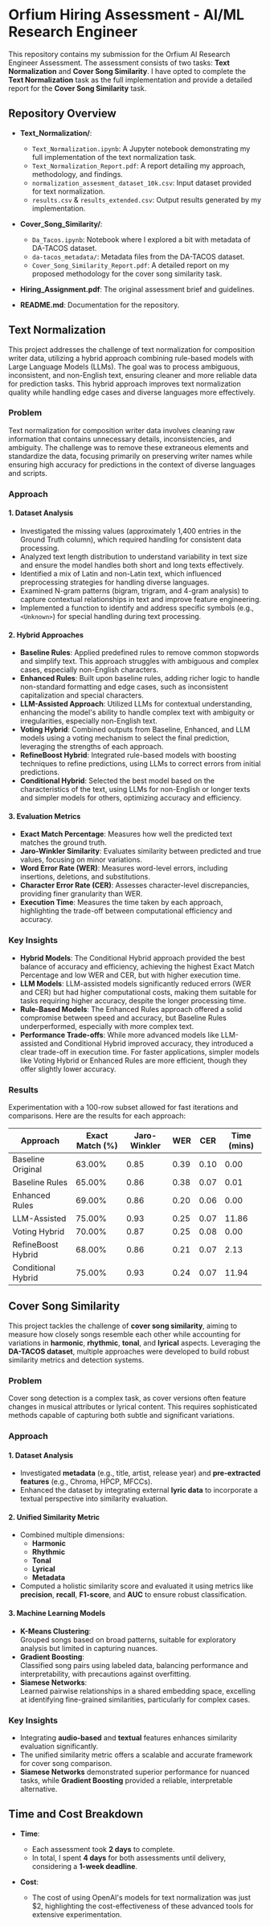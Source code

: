 # Orfium Hiring Assessment - AI/ML Research Engineer

This repository contains my submission for the Orfium AI Research Engineer Assessment. The assessment consists of two tasks: **Text Normalization** and **Cover Song Similarity**. I have opted to complete the **Text Normalization** task as the full implementation and provide a detailed report for the **Cover Song Similarity** task.

## Repository Overview

- **Text_Normalization/**:
  - `Text_Normalization.ipynb`: A Jupyter notebook demonstrating my full implementation of the text normalization task.
  - `Text_Normalization_Report.pdf`: A report detailing my approach, methodology, and findings.
  - `normalization_assesment_dataset_10k.csv`: Input dataset provided for text normalization.
  - `results.csv` & `results_extended.csv`: Output results generated by my implementation.
    
- **Cover_Song_Similarity/**:
  - `Da_Tacos.ipynb`: Notebook where I explored a bit with metadata of DA-TACOS dataset.
  - `da-tacos_metadata/`: Metadata files from the DA-TACOS dataset.
  - `Cover_Song_Similarity_Report.pdf`: A detailed report on my proposed methodology for the cover song similarity task.

- **Hiring_Assignment.pdf**: The original assessment brief and guidelines.

- **README.md**: Documentation for the repository.

## Text Normalization

This project addresses the challenge of text normalization for composition writer data, utilizing a hybrid approach combining rule-based models with Large Language Models (LLMs). The goal was to process ambiguous, inconsistent, and non-English text, ensuring cleaner and more reliable data for prediction tasks. This hybrid approach improves text normalization quality while handling edge cases and diverse languages more effectively.

### Problem

Text normalization for composition writer data involves cleaning raw information that contains unnecessary details, inconsistencies, and ambiguity. The challenge was to remove these extraneous elements and standardize the data, focusing primarily on preserving writer names while ensuring high accuracy for predictions in the context of diverse languages and scripts.

### Approach

#### 1. Dataset Analysis
- Investigated the missing values (approximately 1,400 entries in the Ground Truth column), which required handling for consistent data processing.
- Analyzed text length distribution to understand variability in text size and ensure the model handles both short and long texts effectively.
- Identified a mix of Latin and non-Latin text, which influenced preprocessing strategies for handling diverse languages.
- Examined N-gram patterns (bigram, trigram, and 4-gram analysis) to capture contextual relationships in text and improve feature engineering.
- Implemented a function to identify and address specific symbols (e.g., `<Unknown>`) for special handling during text processing.

#### 2. Hybrid Approaches
- **Baseline Rules**: Applied predefined rules to remove common stopwords and simplify text. This approach struggles with ambiguous and complex cases, especially non-English characters.
- **Enhanced Rules**: Built upon baseline rules, adding richer logic to handle non-standard formatting and edge cases, such as inconsistent capitalization and special characters.
- **LLM-Assisted Approach**: Utilized LLMs for contextual understanding, enhancing the model's ability to handle complex text with ambiguity or irregularities, especially non-English text.
- **Voting Hybrid**: Combined outputs from Baseline, Enhanced, and LLM models using a voting mechanism to select the final prediction, leveraging the strengths of each approach.
- **RefineBoost Hybrid**: Integrated rule-based models with boosting techniques to refine predictions, using LLMs to correct errors from initial predictions.
- **Conditional Hybrid**: Selected the best model based on the characteristics of the text, using LLMs for non-English or longer texts and simpler models for others, optimizing accuracy and efficiency.

#### 3. Evaluation Metrics
- **Exact Match Percentage**: Measures how well the predicted text matches the ground truth.
- **Jaro-Winkler Similarity**: Evaluates similarity between predicted and true values, focusing on minor variations.
- **Word Error Rate (WER)**: Measures word-level errors, including insertions, deletions, and substitutions.
- **Character Error Rate (CER)**: Assesses character-level discrepancies, providing finer granularity than WER.
- **Execution Time**: Measures the time taken by each approach, highlighting the trade-off between computational efficiency and accuracy.

### Key Insights
- **Hybrid Models**: The Conditional Hybrid approach provided the best balance of accuracy and efficiency, achieving the highest Exact Match Percentage and low WER and CER, but with higher execution time.
- **LLM Models**: LLM-assisted models significantly reduced errors (WER and CER) but had higher computational costs, making them suitable for tasks requiring higher accuracy, despite the longer processing time.
- **Rule-Based Models**: The Enhanced Rules approach offered a solid compromise between speed and accuracy, but Baseline Rules underperformed, especially with more complex text.
- **Performance Trade-offs**: While more advanced models like LLM-assisted and Conditional Hybrid improved accuracy, they introduced a clear trade-off in execution time. For faster applications, simpler models like Voting Hybrid or Enhanced Rules are more efficient, though they offer slightly lower accuracy.

### Results

Experimentation with a 100-row subset allowed for fast iterations and comparisons. Here are the results for each approach:

| Approach            | Exact Match (%) | Jaro-Winkler | WER  | CER  | Time (mins) |
|---------------------|-----------------|--------------|------|------|-------------|
| Baseline Original    | 63.00%          | 0.85         | 0.39 | 0.10 | 0.00        |
| Baseline Rules       | 65.00%          | 0.86         | 0.38 | 0.07 | 0.01        |
| Enhanced Rules       | 69.00%          | 0.86         | 0.20 | 0.06 | 0.00        |
| LLM-Assisted         | 75.00%          | 0.93         | 0.25 | 0.07 | 11.86       |
| Voting Hybrid        | 70.00%          | 0.87         | 0.25 | 0.08 | 0.00        |
| RefineBoost Hybrid   | 68.00%          | 0.86         | 0.21 | 0.07 | 2.13        |
| Conditional Hybrid   | 75.00%          | 0.93         | 0.24 | 0.07 | 11.94       |

## Cover Song Similarity  

This project tackles the challenge of **cover song similarity**, aiming to measure how closely songs resemble each other while accounting for variations in **harmonic**, **rhythmic**, **tonal**, and **lyrical** aspects. Leveraging the **DA-TACOS dataset**, multiple approaches were developed to build robust similarity metrics and detection systems.

### Problem  
Cover song detection is a complex task, as cover versions often feature changes in musical attributes or lyrical content. This requires sophisticated methods capable of capturing both subtle and significant variations.

### Approach  

#### 1. Dataset Analysis  
- Investigated **metadata** (e.g., title, artist, release year) and **pre-extracted features** (e.g., Chroma, HPCP, MFCCs).  
- Enhanced the dataset by integrating external **lyric data** to incorporate a textual perspective into similarity evaluation.  

#### 2. Unified Similarity Metric  
- Combined multiple dimensions:  
  - **Harmonic**  
  - **Rhythmic**  
  - **Tonal**  
  - **Lyrical**  
  - **Metadata**  
- Computed a holistic similarity score and evaluated it using metrics like **precision**, **recall**, **F1-score**, and **AUC** to ensure robust classification.

#### 3. Machine Learning Models  
- **K-Means Clustering**:  
  Grouped songs based on broad patterns, suitable for exploratory analysis but limited in capturing nuances.  
- **Gradient Boosting**:  
  Classified song pairs using labeled data, balancing performance and interpretability, with precautions against overfitting.  
- **Siamese Networks**:  
  Learned pairwise relationships in a shared embedding space, excelling at identifying fine-grained similarities, particularly for complex cases.  

### Key Insights  
- Integrating **audio-based** and **textual** features enhances similarity evaluation significantly.  
- The unified similarity metric offers a scalable and accurate framework for cover song comparison.  
- **Siamese Networks** demonstrated superior performance for nuanced tasks, while **Gradient Boosting** provided a reliable, interpretable alternative.  

## Time and Cost Breakdown

- **Time**:
  - Each assessment took **2 days** to complete.
  - In total, I spent **4 days** for both assessments until delivery, considering a **1-week deadline**.

- **Cost**:
  - The cost of using OpenAI's models for text normalization was just $2, highlighting the cost-effectiveness of these advanced tools for extensive experimentation.
